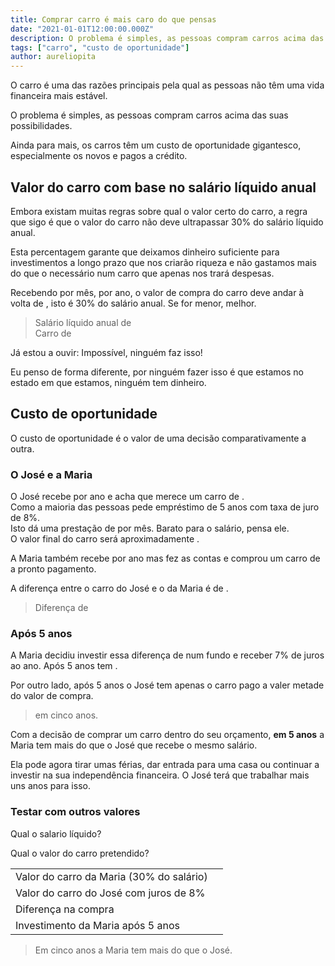 ```yaml
---
title: Comprar carro é mais caro do que pensas
date: "2021-01-01T12:00:00.000Z"
description: O problema é simples, as pessoas compram carros acima das suas possibilidades.
tags: ["carro", "custo de oportunidade"]
author: aureliopita
---
```


O carro é uma das razões principais pela qual as pessoas não têm uma vida financeira mais estável.

O problema é simples, as pessoas compram carros acima das suas possibilidades.

Ainda para mais, os carros têm um custo de oportunidade gigantesco, especialmente os novos e pagos a crédito.

## Valor do carro com base no salário líquido anual

Embora existam muitas regras sobre qual o valor certo do carro, a regra que sigo é que o valor do carro não deve ultrapassar 30% do salário líquido anual.

Esta percentagem garante que deixamos dinheiro suficiente para investimentos a longo prazo que nos criarão riqueza e não gastamos mais do que o necessário num carro que apenas nos trará despesas.

Recebendo <salary edit="true" perMonth="14"></salary> por mês, <salary year="true" edit="true"></salary> por ano, o valor de compra do carro deve andar à volta de <salary percentage="0.30"></salary>, isto é 30% do salário anual. Se for menor, melhor.

> Salário líquido anual de <salary year="true"></salary>\
> Carro de <salary percentage="0.30"></salary>

Já estou a ouvir: Impossível, ninguém faz isso!

Eu penso de forma diferente, por ninguém fazer isso é que estamos no estado em que estamos, ninguém tem dinheiro.

## Custo de oportunidade

O custo de oportunidade é o valor de uma decisão comparativamente a outra.

### <a name="josemariaexample"></a> O José e a Maria

O José recebe <salary year="true" edit="true"></salary> por ano e acha que merece um carro de <car edit="true" value="true"></car>.\
Como a maioria das pessoas pede empréstimo de 5 anos com taxa de juro de 8%.\
Isto dá uma prestação de <car payment="true"></car> por mês. Barato para o salário, pensa ele.\
O valor final do carro será aproximadamente <car total="true"></car>.

A Maria também recebe <salary year="true" edit="true"></salary> por ano mas fez as contas e comprou um carro de <salary percentage="0.3"></salary> a pronto pagamento.

A diferença entre o carro do José e o da Maria é de <car difference="true"></car>.

> Diferença de <car difference="true"></car>

### Após 5 anos

A Maria decidiu investir essa diferença de <car difference="true"></car> num fundo e receber 7% de juros ao ano. Após 5 anos tem <car differenceinterest="7"></car>.

Por outro lado, após 5 anos o José tem apenas o carro pago a valer metade do valor de compra.

> <car differenceinterest="7"></car> em cinco anos.

Com a decisão de comprar um carro dentro do seu orçamento, **em 5 anos** a Maria tem mais **<car differenceinterest="7"></car>** do que o José que recebe o mesmo salário.

Ela pode agora tirar umas férias, dar entrada para uma casa ou continuar a investir na sua independência financeira. O José terá que trabalhar mais uns anos para isso.

### Testar com outros valores

Qual o salario líquido?

<salary selector="true"></salary>

Qual o valor do carro pretendido?
<car selector="true"></car>

|                                          |                                        |
| ---------------------------------------- | :------------------------------------: |
| Valor do carro da Maria (30% do salário) | **<salary percentage="0.3"></salary>** |
| Valor do carro do José com juros de 8%   |      **<car total="true"></car>**      |
| Diferença na compra                      |   **<car difference="true"></car>**    |
| Investimento da Maria após 5 anos        | **<car differenceinterest="7"></car>** |

> Em cinco anos a Maria tem mais <car differenceinterest="7"></car> do que o José.

<salary editor="true"></salary>
<car editor="true"></car>
